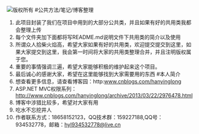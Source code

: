 ﻿![版权所有](http://pic.cnblogs.com/avatar/a359161.png?id=01220003)
#公共方法/笔记/博客整理
1. 此项目封装了我们在项目中用到的大部分公共类，并且如果有好的共用类我都会整理上传
2. 每个文件夹加下面都将写README.md说明文件下共用类的简介以及使用
3. 所谓众人拾柴火焰高，希望大家如果有好的共用类，欢迎提交提交到这里，如果大家提交到这里，我会第一时间将大家的共用类整理合并，并且注明版权属于您。
4. 重要的事情强调三遍，希望大家能够积极的维护起来这个项目。
5. 最后诚心的感谢大家，希望在这里能够找到大家需要用的东西
#本人简介
1. 想查看更多信息，请查看博客园：http:www.cnblogs.com/hanyinglong
2. ASP.NET MVC权限系列：http://www.cnblogs.com/hanyinglong/archive/2013/03/22/2976478.html
3. 博客中涉猎比较多，希望对大家有用
4. 吃水不忘挖井人
5. 作者联系方式：18658152123，QQ技术群：159227188,QQ号：934532778，邮箱：hyl934532778@live.cn